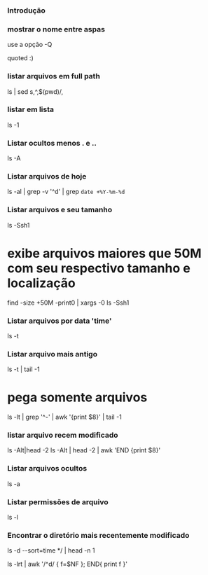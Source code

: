 ### Introdução

### mostrar o nome entre aspas

 use a opção -Q

  quoted :)

### listar arquivos em full path

ls | sed s,^,$(pwd)/,

### listar em lista

ls -1

### Listar ocultos menos . e ..

 ls -A

### Listar arquivos de hoje

ls -al | grep -v '^d' | grep `date +%Y-%m-%d`

### Listar arquivos e seu tamanho

ls -Ssh1

# exibe arquivos maiores que 50M com seu respectivo tamanho e localização
find -size +50M -print0 | xargs -0 ls -Ssh1


### Listar arquivos por data 'time'

  ls -t

### Listar arquivo mais antigo

  ls -t | tail -1

  # pega somente arquivos
  ls -lt | grep '^-' | awk '{print $8}' | tail -1

### listar arquivo recem modificado

ls -Alt|head -2
ls -Alt | head -2 | awk 'END {print $8}'

### Listar arquivos ocultos

 ls -a

### Listar permissões de arquivo

 ls -l


### Encontrar o diretório mais recentemente modificado


ls -d --sort=time */ | head -n 1

 ls -lrt | awk '/^d/ { f=$NF }; END{ print f }'

